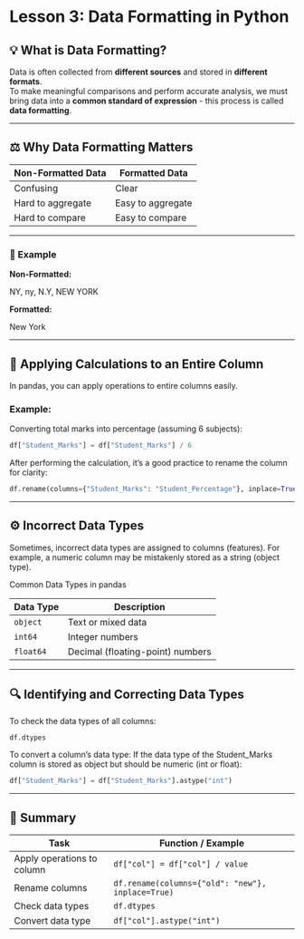 # Lesson 3: Data Formatting in Python

## 💡 What is Data Formatting?

Data is often collected from **different sources** and stored in **different formats**.  
To make meaningful comparisons and perform accurate analysis, we must bring data into a **common standard of expression** - this process is called **data formatting**.

---

## ⚖️ Why Data Formatting Matters

| Non-Formatted Data | Formatted Data |
|---------------------|----------------|
| Confusing | Clear |
| Hard to aggregate | Easy to aggregate |
| Hard to compare | Easy to compare |

---

### 🧩 Example

**Non-Formatted:**

NY, ny, N.Y, NEW YORK

**Formatted:**

New York

---

## 🧮 Applying Calculations to an Entire Column

In pandas, you can apply operations to entire columns easily.

### Example:
Converting total marks into percentage (assuming 6 subjects):

```python
df["Student_Marks"] = df["Student_Marks"] / 6
```
After performing the calculation, it’s a good practice to rename the column for clarity:

```python
df.rename(columns={"Student_Marks": "Student_Percentage"}, inplace=True)
```

---

## ⚙️ Incorrect Data Types

Sometimes, incorrect data types are assigned to columns (features).
For example, a numeric column may be mistakenly stored as a string (object type).

Common Data Types in pandas

| Data Type | Description                      |
| --------- | -------------------------------- |
| `object`  | Text or mixed data               |
| `int64`   | Integer numbers                  |
| `float64` | Decimal (floating-point) numbers |

---

## 🔍 Identifying and Correcting Data Types

To check the data types of all columns:

```python
df.dtypes
```
To convert a column’s data type:
If the data type of the Student_Marks column is stored as object but should be numeric (int or float):

```python
df["Student_Marks"] = df["Student_Marks"].astype("int")
```

---

## 📘 Summary

| Task                       | Function / Example                                |
| -------------------------- | ------------------------------------------------- |
| Apply operations to column | `df["col"] = df["col"] / value`                   |
| Rename columns             | `df.rename(columns={"old": "new"}, inplace=True)` |
| Check data types           | `df.dtypes`                                       |
| Convert data type          | `df["col"].astype("int")`                         |
